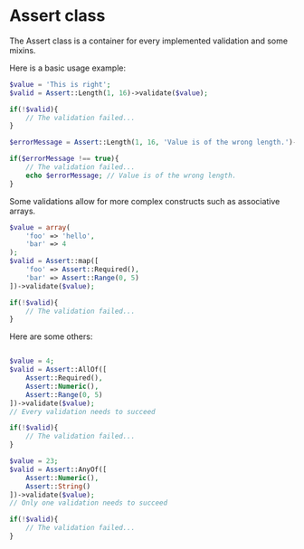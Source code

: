 # Assert class
The Assert class is a container for every implemented validation and some mixins.

Here is a basic usage example:
```php
$value = 'This is right';
$valid = Assert::Length(1, 16)->validate($value);

if(!$valid){
    // The validation failed...
}

$errorMessage = Assert::Length(1, 16, 'Value is of the wrong length.')->validate($value);

if($errorMessage !== true){
    // The validation failed...
    echo $errorMessage; // Value is of the wrong length.
}
```

Some validations allow for more complex constructs such as associative arrays.
```php
$value = array(
    'foo' => 'hello',
    'bar' => 4
);
$valid = Assert::map([
    'foo' => Assert::Required(),
    'bar' => Assert::Range(0, 5)
])->validate($value);

if(!$valid){
    // The validation failed...
}
```

Here are some others:
```php

$value = 4;
$valid = Assert::AllOf([
    Assert::Required(),
    Assert::Numeric(),
    Assert::Range(0, 5)
])->validate($value);
// Every validation needs to succeed

if(!$valid){
    // The validation failed...
}
```
```php
$value = 23;
$valid = Assert::AnyOf([
    Assert::Numeric(),
    Assert::String()
])->validate($value);
// Only one validation needs to succeed

if(!$valid){
    // The validation failed...
}
```